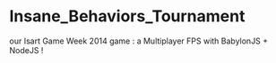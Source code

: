 Insane_Behaviors_Tournament
===========================

our Isart Game Week 2014 game : a  Multiplayer FPS with BabylonJS + NodeJS !
